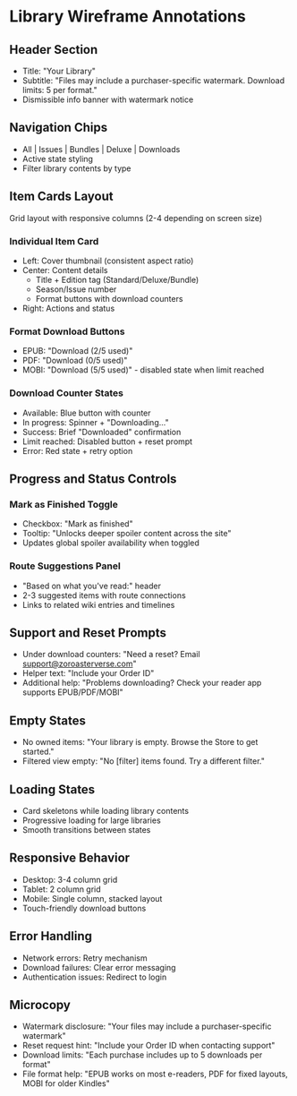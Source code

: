 # Library Wireframe Annotations

## Header Section
- Title: "Your Library"
- Subtitle: "Files may include a purchaser-specific watermark. Download limits: 5 per format."
- Dismissible info banner with watermark notice

## Navigation Chips
- All | Issues | Bundles | Deluxe | Downloads
- Active state styling
- Filter library contents by type

## Item Cards Layout
Grid layout with responsive columns (2-4 depending on screen size)

### Individual Item Card
- Left: Cover thumbnail (consistent aspect ratio)
- Center: Content details
  - Title + Edition tag (Standard/Deluxe/Bundle)
  - Season/Issue number
  - Format buttons with download counters
- Right: Actions and status

### Format Download Buttons
- EPUB: "Download (2/5 used)"
- PDF: "Download (0/5 used)" 
- MOBI: "Download (5/5 used)" - disabled state when limit reached

### Download Counter States
- Available: Blue button with counter
- In progress: Spinner + "Downloading..."
- Success: Brief "Downloaded" confirmation
- Limit reached: Disabled button + reset prompt
- Error: Red state + retry option

## Progress and Status Controls

### Mark as Finished Toggle
- Checkbox: "Mark as finished"
- Tooltip: "Unlocks deeper spoiler content across the site"
- Updates global spoiler availability when toggled

### Route Suggestions Panel
- "Based on what you've read:" header
- 2-3 suggested items with route connections
- Links to related wiki entries and timelines

## Support and Reset Prompts
- Under download counters: "Need a reset? Email support@zoroasterverse.com"
- Helper text: "Include your Order ID"
- Additional help: "Problems downloading? Check your reader app supports EPUB/PDF/MOBI"

## Empty States
- No owned items: "Your library is empty. Browse the Store to get started."
- Filtered view empty: "No [filter] items found. Try a different filter."

## Loading States
- Card skeletons while loading library contents
- Progressive loading for large libraries
- Smooth transitions between states

## Responsive Behavior
- Desktop: 3-4 column grid
- Tablet: 2 column grid
- Mobile: Single column, stacked layout
- Touch-friendly download buttons

## Error Handling
- Network errors: Retry mechanism
- Download failures: Clear error messaging
- Authentication issues: Redirect to login

## Microcopy
- Watermark disclosure: "Your files may include a purchaser-specific watermark"
- Reset request hint: "Include your Order ID when contacting support"
- Download limits: "Each purchase includes up to 5 downloads per format"
- File format help: "EPUB works on most e-readers, PDF for fixed layouts, MOBI for older Kindles"